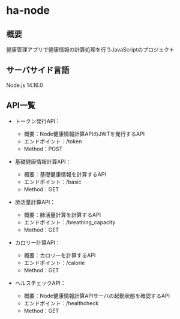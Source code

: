 # ha-node

## 概要
健康管理アプリで健康情報の計算処理を行うJavaScriptのプロジェクト

## サーバサイド言語
Node.js 14.16.0

## API一覧

- トークン発行API：
    - 概要：Node健康情報計算APIのJWTを発行するAPI
    - エンドポイント：/token
    - Method：POST

- 基礎健康情報計算API：
    - 概要：基礎健康情報を計算するAPI
    - エンドポイント：/basic
    - Method：GET

- 肺活量計算API：
    - 概要：肺活量計算を計算するAPI
    - エンドポイント：/breathing\_capacity
    - Method：GET

- カロリー計算API：
    - 概要：カロリーを計算するAPI
    - エンドポイント：/calorie
    - Method：GET

- ヘルスチェックAPI：
    - 概要：Node健康情報計算APIサーバの起動状態を確認するAPI
    - エンドポイント：/healthcheck
    - Method：GET

